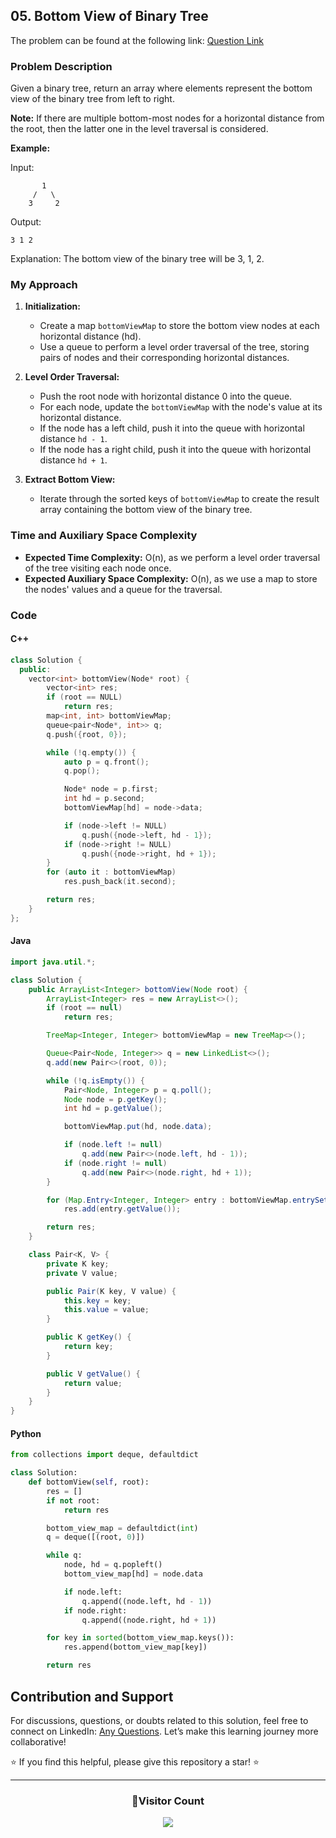 ## 05. Bottom View of Binary Tree

The problem can be found at the following link: [Question Link](https://www.geeksforgeeks.org/problems/bottom-view-of-binary-tree/1)

### Problem Description

Given a binary tree, return an array where elements represent the bottom view of the binary tree from left to right.

**Note:** If there are multiple bottom-most nodes for a horizontal distance from the root, then the latter one in the level traversal is considered.

**Example:**

Input:

```
       1
     /   \
    3     2
```

Output:

```
3 1 2
```

Explanation:
The bottom view of the binary tree will be 3, 1, 2.

### My Approach

1. **Initialization:**

   - Create a map `bottomViewMap` to store the bottom view nodes at each horizontal distance (hd).
   - Use a queue to perform a level order traversal of the tree, storing pairs of nodes and their corresponding horizontal distances.

2. **Level Order Traversal:**

   - Push the root node with horizontal distance 0 into the queue.
   - For each node, update the `bottomViewMap` with the node's value at its horizontal distance.
   - If the node has a left child, push it into the queue with horizontal distance `hd - 1`.
   - If the node has a right child, push it into the queue with horizontal distance `hd + 1`.

3. **Extract Bottom View:**
   - Iterate through the sorted keys of `bottomViewMap` to create the result array containing the bottom view of the binary tree.

### Time and Auxiliary Space Complexity

- **Expected Time Complexity:** O(n), as we perform a level order traversal of the tree visiting each node once.
- **Expected Auxiliary Space Complexity:** O(n), as we use a map to store the nodes' values and a queue for the traversal.

### Code

#### C++

```cpp
class Solution {
  public:
    vector<int> bottomView(Node* root) {
        vector<int> res;
        if (root == NULL)
            return res;
        map<int, int> bottomViewMap;
        queue<pair<Node*, int>> q;
        q.push({root, 0});

        while (!q.empty()) {
            auto p = q.front();
            q.pop();

            Node* node = p.first;
            int hd = p.second;
            bottomViewMap[hd] = node->data;

            if (node->left != NULL)
                q.push({node->left, hd - 1});
            if (node->right != NULL)
                q.push({node->right, hd + 1});
        }
        for (auto it : bottomViewMap)
            res.push_back(it.second);

        return res;
    }
};
```

#### Java

```java
import java.util.*;

class Solution {
    public ArrayList<Integer> bottomView(Node root) {
        ArrayList<Integer> res = new ArrayList<>();
        if (root == null)
            return res;

        TreeMap<Integer, Integer> bottomViewMap = new TreeMap<>();

        Queue<Pair<Node, Integer>> q = new LinkedList<>();
        q.add(new Pair<>(root, 0));

        while (!q.isEmpty()) {
            Pair<Node, Integer> p = q.poll();
            Node node = p.getKey();
            int hd = p.getValue();

            bottomViewMap.put(hd, node.data);

            if (node.left != null)
                q.add(new Pair<>(node.left, hd - 1));
            if (node.right != null)
                q.add(new Pair<>(node.right, hd + 1));
        }

        for (Map.Entry<Integer, Integer> entry : bottomViewMap.entrySet())
            res.add(entry.getValue());

        return res;
    }

    class Pair<K, V> {
        private K key;
        private V value;

        public Pair(K key, V value) {
            this.key = key;
            this.value = value;
        }

        public K getKey() {
            return key;
        }

        public V getValue() {
            return value;
        }
    }
}
```

#### Python

```python
from collections import deque, defaultdict

class Solution:
    def bottomView(self, root):
        res = []
        if not root:
            return res

        bottom_view_map = defaultdict(int)
        q = deque([(root, 0)])

        while q:
            node, hd = q.popleft()
            bottom_view_map[hd] = node.data

            if node.left:
                q.append((node.left, hd - 1))
            if node.right:
                q.append((node.right, hd + 1))

        for key in sorted(bottom_view_map.keys()):
            res.append(bottom_view_map[key])

        return res
```

## Contribution and Support

For discussions, questions, or doubts related to this solution, feel free to connect on LinkedIn: [Any Questions](https://www.linkedin.com/in/patel-hetkumar-sandipbhai-8b110525a/). Let’s make this learning journey more collaborative!

⭐ If you find this helpful, please give this repository a star! ⭐

---

<div align="center">
  <h3><b>📍Visitor Count</b></h3>
</div>

<p align="center">
  <img src="https://profile-counter.glitch.me/Hunterdii/count.svg" />
</p>
